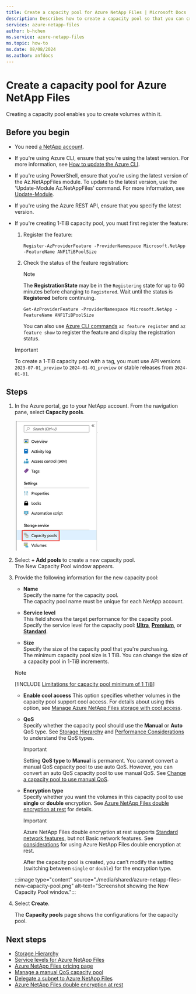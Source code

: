 ```yaml
---
title: Create a capacity pool for Azure NetApp Files | Microsoft Docs
description: Describes how to create a capacity pool so that you can create volumes within it.
services: azure-netapp-files
author: b-hchen
ms.service: azure-netapp-files
ms.topic: how-to
ms.date: 08/08/2024
ms.author: anfdocs
---
```

# Create a capacity pool for Azure NetApp Files

Creating a capacity pool enables you to create volumes within it. 

## Before you begin 

* You need [a NetApp account](azure-netapp-files-create-netapp-account.md).   
* If you're using Azure CLI, ensure that you're using the latest version. For more information, see [How to update the Azure CLI](/cli/azure/update-azure-cli).
* If you're using PowerShell, ensure that you're using the latest version of the Az.NetAppFiles module. To update to the latest version, use the 'Update-Module Az.NetAppFiles' command. For more information, see [Update-Module](/powershell/module/powershellget/update-module).
* If you're using the Azure REST API, ensure that you specify the latest version.
* If you're creating 1-TiB capacity pool, you must first register the feature: 
    1. Register the feature: 
        ```azurepowershell-interactive
        Register-AzProviderFeature -ProviderNamespace Microsoft.NetApp -FeatureName ANF1TiBPoolSize
        ```
    2. Check the status of the feature registration: 
        > [!NOTE]
        > The **RegistrationState** may be in the `Registering` state for up to 60 minutes before changing to `Registered`. Wait until the status is **Registered** before continuing.
        ```azurepowershell-interactive
        Get-AzProviderFeature -ProviderNamespace Microsoft.NetApp -FeatureName ANF1TiBPoolSize
        ```
        You can also use [Azure CLI commands](/cli/azure/feature) `az feature register` and `az feature show` to register the feature and display the registration status. 

    >[!IMPORTANT]
    >To create a 1-TiB capacity pool with a tag, you must use API versions `2023-07-01_preview` to `2024-01-01_preview` or stable releases from `2024-01-01`. 
    
## Steps 

1. In the Azure portal, go to your NetApp account. From the navigation pane, select **Capacity pools**.  
    
    ![Navigate to capacity pool](./media/azure-netapp-files-set-up-capacity-pool/azure-netapp-files-navigate-to-capacity-pool.png)

2. Select **+ Add pools** to create a new capacity pool.   
    The New Capacity Pool window appears.

3. Provide the following information for the new capacity pool:  
   * **Name**  
     Specify the name for the capacity pool.  
     The capacity pool name must be unique for each NetApp account.

   * **Service level**   
     This field shows the target performance for the capacity pool.  
     Specify the service level for the capacity pool: [**Ultra**](azure-netapp-files-service-levels.md#Ultra), [**Premium**](azure-netapp-files-service-levels.md#Premium), or [**Standard**](azure-netapp-files-service-levels.md#Standard).

    * **Size**     
     Specify the size of the capacity pool that you're purchasing.        
     The minimum capacity pool size is 1 TiB. You can change the size of a capacity pool in 1-TiB increments.
    
    >[!NOTE]
    >[!INCLUDE [Limitations for capacity pool minimum of 1 TiB](includes/2-tib-capacity-pool.md)]

    * **Enable cool access**
        This option specifies whether volumes in the capacity pool support cool access. For details about using this option, see [Manage Azure NetApp Files storage with cool access](manage-cool-access.md). 

    * **QoS**   
        Specify whether the capacity pool should use the **Manual** or **Auto** QoS type.  See [Storage Hierarchy](azure-netapp-files-understand-storage-hierarchy.md) and [Performance Considerations](azure-netapp-files-performance-considerations.md) to understand the QoS types.  

        > [!IMPORTANT] 
        > Setting **QoS type** to **Manual** is permanent. You cannot convert a manual QoS capacity pool to use auto QoS. However, you can convert an auto QoS capacity pool to use manual QoS. See [Change a capacity pool to use manual QoS](manage-manual-qos-capacity-pool.md#change-to-qos).   

    * **Encryption type** <a name="encryption_type"></a>      
        Specify whether you want the volumes in this capacity pool to use **single** or **double** encryption. See [Azure NetApp Files double encryption at rest](double-encryption-at-rest.md) for details.   
        
        > [!IMPORTANT] 
        > Azure NetApp Files double encryption at rest supports [Standard network features](azure-netapp-files-network-topologies.md#configurable-network-features), but not Basic network features. See [considerations](double-encryption-at-rest.md#considerations) for using Azure NetApp Files double encryption at rest.  
        >
        > After the capacity pool is created, you can’t modify the setting (switching between `single` or `double`) for the encryption type.  

    :::image type="content" source="./media/shared/azure-netapp-files-new-capacity-pool.png" alt-text="Screenshot showing the New Capacity Pool window.":::

4. Select **Create**.

    The **Capacity pools** page shows the configurations for the capacity pool.  
    
## Next steps 

- [Storage Hierarchy](azure-netapp-files-understand-storage-hierarchy.md) 
- [Service levels for Azure NetApp Files](azure-netapp-files-service-levels.md)
- [Azure NetApp Files pricing page](https://azure.microsoft.com/pricing/details/storage/netapp/)
- [Manage a manual QoS capacity pool](manage-manual-qos-capacity-pool.md)
- [Delegate a subnet to Azure NetApp Files](azure-netapp-files-delegate-subnet.md)
- [Azure NetApp Files double encryption at rest](double-encryption-at-rest.md)
